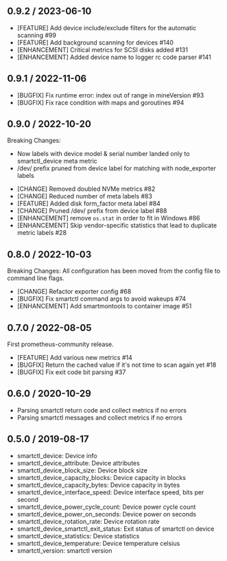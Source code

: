 ## 0.9.2 / 2023-06-10

* [FEATURE] Add device include/exclude filters for the automatic scanning #99
* [FEATURE] Add background scanning for devices #140
* [ENHANCEMENT] Critical metrics for SCSI disks added #131
* [ENHANCEMENT] Added device name to logger rc code parser #141

## 0.9.1 / 2022-11-06

* [BUGFIX] Fix runtime error: index out of range in mineVersion #93
* [BUGFIX] Fix race condition with maps and goroutines #94

## 0.9.0 / 2022-10-20

Breaking Changes:
- Now labels with device model & serial number landed only to smartctl_device meta metric
- /dev/ prefix pruned from device label for matching with node_exporter labels

* [CHANGE] Removed doubled NVMe metrics #82
* [CHANGE] Reduced number of meta labels #83
* [FEATURE] Added disk form_factor meta label #84
* [CHANGE] Pruned /dev/ prefix from device label #88
* [ENHANCEMENT] remove `os.stat` in order to fit in Windows #86
* [ENHANCEMENT] Skip vendor-specific statistics that lead to duplicate metric labels #28

## 0.8.0 / 2022-10-03

Breaking Changes:
All configuration has been moved from the config file to command line flags.

* [CHANGE] Refactor exporter config #68
* [BUGFIX] Fix smartctl command args to avoid wakeups #74
* [ENHANCEMENT] Add smartmontools to container image #51

## 0.7.0 / 2022-08-05

First prometheus-community release.

* [FEATURE] Add various new metrics #14
* [BUGFIX] Return the cached value if it's not time to scan again yet #18
* [BUGFIX] Fix exit code bit parsing #37

## 0.6.0 / 2020-10-29

* Parsing smartctl return code and collect metrics if no errors
* Parsing smartctl messages and collect metrics if no errors

## 0.5.0 / 2019-08-17

* smartctl_device: Device info
* smartctl_device_attribute: Device attributes
* smartctl_device_block_size: Device block size
* smartctl_device_capacity_blocks: Device capacity in blocks
* smartctl_device_capacity_bytes: Device capacity in bytes
* smartctl_device_interface_speed: Device interface speed, bits per second
* smartctl_device_power_cycle_count: Device power cycle count
* smartctl_device_power_on_seconds: Device power on seconds
* smartctl_device_rotation_rate: Device rotation rate
* smartctl_device_smartctl_exit_status: Exit status of smartctl on device
* smartctl_device_statistics: Device statistics
* smartctl_device_temperature: Device temperature celsius
* smartctl_version: smartctl version
